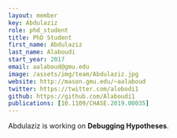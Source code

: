 ```yaml
---
layout: member
key: Abdulaziz
role: phd_student
title: PhD Student
first_name: Abdulaziz
last_name: Alaboudi
start_year: 2017
email: aalaboud@gmu.edu
image: /assets/img/team/Abdulaziz.jpg
website: http://mason.gmu.edu/~aalaboud
twitter: https://twitter.com/alobodi1
github: https://github.com/Alaboudi1
publications: [10.1109/CHASE.2019.00035]
---
```

Abdulaziz is working on **Debugging Hypotheses**.